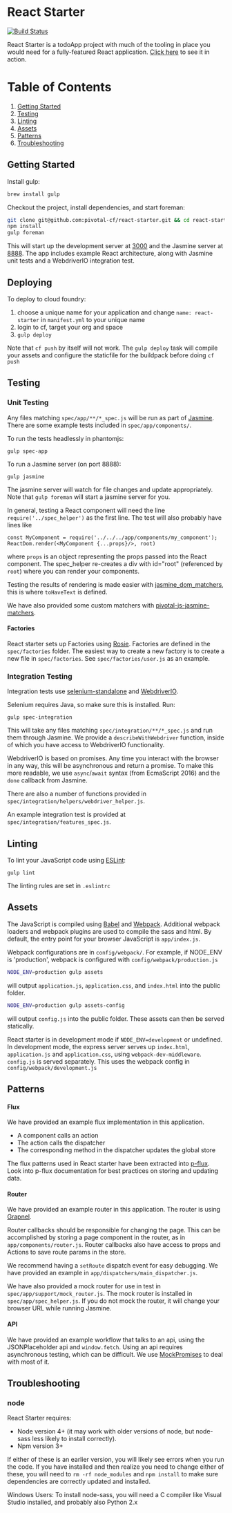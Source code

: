 # React Starter

[![Build Status](https://travis-ci.org/pivotal-cf/react-starter.svg?branch=master)](https://travis-ci.org/pivotal-cf/react-starter)

React Starter is a todoApp project with much of the tooling in place you would need for a fully-featured React application.
[Click here](http://react-starter.cfapps.io/) to see it in action.

# Table of Contents
1. [Getting Started](#getting-started)
1. [Testing](#testing)
1. [Linting](#linting)
1. [Assets](#assets)
1. [Patterns](#patterns)
1. [Troubleshooting](#troubleshooting)

## Getting Started

Install gulp:
```bash
brew install gulp
```

Checkout the project, install dependencies, and start foreman:
```bash
git clone git@github.com:pivotal-cf/react-starter.git && cd react-starter
npm install
gulp foreman
```

This will start up the development server at [3000](http://localhost:3000) and the Jasmine server at [8888](http://localhost:8888).
The app includes example React architecture, along with Jasmine unit tests and a WebdriverIO integration test.

## Deploying

To deploy to cloud foundry:

1. choose a unique name for your application and change `name: react-starter` in `manifest.yml` to your unique name
1. login to cf, target your org and space
1. `gulp deploy`

Note that `cf push` by itself will not work. The `gulp deploy` task will compile your assets and configure the staticfile for the buildpack before doing `cf push`

## Testing

### Unit Testing

Any files matching `spec/app/**/*_spec.js` will be run as part of [Jasmine](jasmine.github.io). There are some example tests included in `spec/app/components/`.

To run the tests headlessly in phantomjs:
```
gulp spec-app
```

To run a Jasmine server (on port 8888):
```
gulp jasmine
```
The jasmine server will watch for file changes and update appropriately.
Note that `gulp foreman` will start a jasmine server for you.

In general, testing a React component will need the line `require('../spec_helper')` as the first line.
The test will also probably have lines like
```
const MyComponent = require('../../../app/components/my_component');
ReactDom.render(<MyComponent {...props}/>, root)
```
where `props` is an object representing the props passed into the React component. 
The spec_helper re-creates a div with id="root" (referenced by `root`) where you can render your components.

Testing the results of rendering is made easier with [jasmine_dom_matchers](https://github.com/charleshansen/jasmine_dom_matchers),
this is where `toHaveText` is defined.

We have also provided some custom matchers with [pivotal-js-jasmine-matchers](https://github.com/pivotal-cf/pivotal-js/tree/master/packages/pivotal-js-jasmine-matchers).

#### Factories

React starter sets up Factories using [Rosie](https://github.com/rosiejs/rosie).
Factories are defined in the `spec/factories` folder.
The easiest way to create a new factory is to create a new file in `spec/factories`.
See `spec/factories/user.js` as an example.


### Integration Testing

Integration tests use [selenium-standalone](https://github.com/vvo/selenium-standalone) and [WebdriverIO](http://webdriver.io/).

Selenium requires Java, so make sure this is installed. Run:
```
gulp spec-integration
```

This will take any files matching `spec/integration/**/*_spec.js` and run them through Jasmine.
We provide a `describeWithWebdriver` function, inside of which you have access to WebdriverIO functionality.

WebdriverIO is based on promises. Any time you interact with the browser in any way, this will be asynchronous and return a promise.
To make this more readable, we use `async`/`await` syntax (from EcmaScript 2016) and the `done` callback from Jasmine.

There are also a number of functions provided in `spec/integration/helpers/webdriver_helper.js`.

An example integration test is provided at `spec/integration/features_spec.js`.

## Linting

To lint your JavaScript code using [ESLint](http://eslint.org/):

```
gulp lint
```

The linting rules are set in `.eslintrc`


## Assets

The JavaScript is compiled using [Babel](https://babeljs.io/) and [Webpack](https://webpack.github.io/).
Additional webpack loaders and webpack plugins are used to compile the sass and html. By default, the entry point for your browser JavaScript is `app/index.js`.

Webpack configurations are in `config/webpack/`. For example, if NODE_ENV is 'production', webpack is configured with `config/webpack/production.js`

```bash
NODE_ENV=production gulp assets
```
will output `application.js`, `application.css`, and `index.html` into the public folder.
```bash
NODE_ENV=production gulp assets-config
```
will output `config.js` into the public folder. These assets can then be served statically.

React starter is in development mode if `NODE_ENV=development` or undefined.
In development mode, the express server serves up `index.html`, `application.js` and `application.css`, using `webpack-dev-middleware`. `config.js` is served separately. This uses the webpack config in `config/webpack/development.js`

## Patterns

#### Flux

We have provided an example flux implementation in this application.

* A component calls an action
* The action calls the dispatcher
* The corresponding method in the dispatcher updates the global store

The flux patterns used in React starter have been extracted into [p-flux](https://github.com/pivotal-cf/p-flux).
Look into p-flux documentation for best practices on storing and updating data.

#### Router

We have provided an example router in this application. The router is using [Grapnel](https://github.com/bytecipher/grapnel).

Router callbacks should be responsible for changing the page. 
This can be accomplished by storing a page component in the router, as in `app/components/router.js`.
Router callbacks also have access to props and Actions to save route params in the store.
 
We recommend having a `setRoute` dispatch event for easy debugging. We have provided an example in `app/dispatchers/main_dispatcher.js`.

We have also provided a mock router for use in test in `spec/app/support/mock_router.js`.
The mock router is installed in `spec/app/spec_helper.js`.
If you do not mock the router, it will change your browser URL while running Jasmine.

#### API

We have provided an example workflow that talks to an api, using the JSONPlaceholder api and `window.fetch`.
Using an api requires asynchronous testing, which can be difficult.
We use [MockPromises](https://github.com/charleshansen/mock-promises) to deal with most of it.

## Troubleshooting

### node

React Starter requires:
* Node version 4+ (it may work with older versions of node, but node-sass less likely to install correctly).
* Npm version 3+

If either of these is an earlier version, you will likely see errors when you run the code. 
If you have installed and then realize you need to change either of these, you will need to `rm -rf node_modules` and `npm install` to make sure dependencies are correctly updated and installed.

Windows Users: To install node-sass, you will need a C compiler like Visual Studio installed, and probably also Python 2.x
